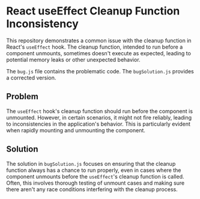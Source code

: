 # React useEffect Cleanup Function Inconsistency

This repository demonstrates a common issue with the cleanup function in React's `useEffect` hook.  The cleanup function, intended to run before a component unmounts, sometimes doesn't execute as expected, leading to potential memory leaks or other unexpected behavior.

The `bug.js` file contains the problematic code. The `bugSolution.js` provides a corrected version.

## Problem
The `useEffect` hook's cleanup function should run before the component is unmounted. However, in certain scenarios, it might not fire reliably, leading to inconsistencies in the application's behavior. This is particularly evident when rapidly mounting and unmounting the component. 

## Solution
The solution in `bugSolution.js` focuses on ensuring that the cleanup function always has a chance to run properly, even in cases where the component unmounts before the `useEffect`'s cleanup function is called.  Often, this involves thorough testing of unmount cases and making sure there aren't any race conditions interfering with the cleanup process.